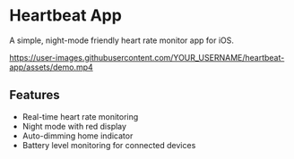 # Heartbeat App

A simple, night-mode friendly heart rate monitor app for iOS.

https://user-images.githubusercontent.com/YOUR_USERNAME/heartbeat-app/assets/demo.mp4

## Features
- Real-time heart rate monitoring
- Night mode with red display
- Auto-dimming home indicator
- Battery level monitoring for connected devices
